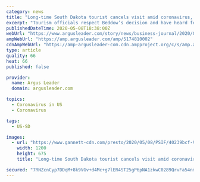 ```yaml
---
category: news
title: "Long-time South Dakota tourist cancels visit amid coronavirus, sends letter to Gov. Noem"
excerpt: "Tourism officials respect Beddow’s decision and have heard feedback from others excited to come to South Dakota when travel is more of a possibility."
publishedDateTime: 2020-05-08T18:38:00Z
webUrl: "https://www.argusleader.com/story/news/business-journal/2020/05/08/south-dakota-coronavirus-gov-kristi-noem-tourist-sends-message/5174810002/"
ampWebUrl: "https://amp.argusleader.com/amp/5174810002"
cdnAmpWebUrl: "https://amp-argusleader-com.cdn.ampproject.org/c/s/amp.argusleader.com/amp/5174810002"
type: article
quality: 66
heat: 66
published: false

provider:
  name: Argus Leader
  domain: argusleader.com

topics:
  - Coronavirus in US
  - Coronavirus

tags:
  - US-SD

images:
  - url: "https://www.gannett-cdn.com/presto/2020/05/08/PSIF/40239bcf-9f61-4203-b97d-af72cfe9a2e4-IMG_4023.JPG?auto=webp&crop=3087,1737,x0,y285&format=pjpg&width=1200"
    width: 1200
    height: 675
    title: "Long-time South Dakota tourist cancels visit amid coronavirus, sends letter to Gov. Noem"

secured: "7RNZcnCyp7DDqM+8k9VGv+d4Mc+g7lER4ST25gP6pNA1zkwC0289QrvFa54nmKMnwTLU4YxhIASu9kI7ZGRSnm5IejpvUJlciozd0pi4V7wEpNqc9UXZLvP21RHqTT0VXzEe4dV8RUgYeU8598DZ+5LW0QViV4/iH0LRUQGPblFn5BtY5VkzyeWRt6i0xM9FgtMl6pKlmw5iBmaOkeYVcNeN6m2mSUYRVh0Lyv3Hapf4JyQic5TEtvKx+I+dLD9l/cOCnHi6nWrsWffnjZMmPCNsVlX0xhyGswXzfwt9juu1Lp8rpAKfVMC4DWVPm2wen/kZjzYAhMm2fO4SHqi/joSbqsoWv8Wur4Ku+QYYfLK6lj+Qsp3QXfQx8DtwuLKTaf+cC/C/TAjGh5e5kBRx7GTpb886rKzPy8P5nY+UkAS/GyjZqsahxaeJRMZs7yEr01QSMCA5RUXdL3QOaIv5ZmrNuM+OR73IoTyByaxhpKo=;gYSKI8ynqzrJtum4i6k0kA=="
---
```


